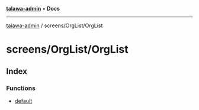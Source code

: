 [**talawa-admin**](../../../README.md) • **Docs**

***

[talawa-admin](../../../modules.md) / screens/OrgList/OrgList

# screens/OrgList/OrgList

## Index

### Functions

- [default](functions/default.md)
